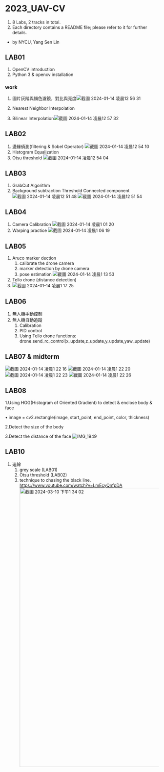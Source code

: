 # 2023_UAV-CV
1. 8 Labs, 2 tracks in total.
2. Each directory contains a README file; please refer to it for further details.
- by NYCU, Yang Sen Lin


## LAB01
1. OpenCV introduction
2. Python 3 & opencv installation
### work

  1.  圖片灰階與顏色濾鏡，對比與亮度![截圖 2024-01-14 凌晨12 56 31](https://github.com/tommy60718/2023_UAV-CV/assets/128281234/a3e3c00b-0f49-4ff4-a813-c05784e7fac4)

  2.  Nearest Neighbor Interpolation
  3.  Bilinear Interpolation![截圖 2024-01-14 凌晨12 57 32](https://github.com/tommy60718/2023_UAV-CV/assets/128281234/14321794-cf04-422b-a19d-f931ae8c0da5)


## LAB02
1. 邊緣偵測(filtering & Sobel Operator)
![截圖 2024-01-14 凌晨12 54 10](https://github.com/tommy60718/2023_UAV-CV/assets/128281234/b0636537-dd94-44ba-af3b-3b1475aaf908)
2. Histogram Equalization
3. Otsu threshold
![截圖 2024-01-14 凌晨12 54 04](https://github.com/tommy60718/2023_UAV-CV/assets/128281234/abee862d-913b-427b-95d1-4a1d51ca0506)


## LAB03
1. GrabCut Algorithm 
2. Background subtraction Threshold Connected component
![截圖 2024-01-14 凌晨12 51 48](https://github.com/tommy60718/2023_UAV-CV/assets/128281234/9c2b4983-5f53-45ea-925c-72f0d789eed4)
![截圖 2024-01-14 凌晨12 51 54](https://github.com/tommy60718/2023_UAV-CV/assets/128281234/c63f2ce0-19ad-4eb5-9411-30fa75bdebda)


## LAB04
1. Camera Calibration
![截圖 2024-01-14 凌晨1 01 20](https://github.com/tommy60718/2023_UAV-CV/assets/128281234/b9661507-d8df-4523-b7d7-09aa4168ad63)
3. Warping practice
![截圖 2024-01-14 凌晨1 06 19](https://github.com/tommy60718/2023_UAV-CV/assets/128281234/b5703b6b-d38d-4148-ad42-53882a834c19)

## LAB05
1. Aruco marker dection
   1. calibrate the drone camera
   2. marker detection by drone camera
   3. pose estimation ![截圖 2024-01-14 凌晨1 13 53](https://github.com/tommy60718/2023_UAV-CV/assets/128281234/1de20708-e45a-487b-9ec9-27fc3c3b3d5f)
2. Tello drone (distance detection)
3. ![截圖 2024-01-14 凌晨1 17 25](https://github.com/tommy60718/2023_UAV-CV/assets/128281234/7fd35d1e-c6a8-4e4a-adc3-aae4cd808ec1)

## LAB06
1. 無人機手動控制
2. 無人機自動追蹤
    1. Calibration
    2. PID control
    3. Using Tello drone functions: drone.send_rc_control(x_update,z_update,y_update,yaw_update)

## LAB07 & midterm
![截圖 2024-01-14 凌晨1 22 16](https://github.com/tommy60718/2023_UAV-CV/assets/128281234/1e6ddc58-28b6-43f6-b8f1-f00111367d7f)
![截圖 2024-01-14 凌晨1 22 20](https://github.com/tommy60718/2023_UAV-CV/assets/128281234/ee5da9bf-e557-45cd-804f-eeda30594e15)
![截圖 2024-01-14 凌晨1 22 23](https://github.com/tommy60718/2023_UAV-CV/assets/128281234/bca06d9c-c30c-4118-881f-f476f39d2d0c)
![截圖 2024-01-14 凌晨1 22 26](https://github.com/tommy60718/2023_UAV-CV/assets/128281234/c5703919-a2d1-400c-97d5-31034b8912e2)

## LAB08
1.Using HOG(Histogram of Oriented Gradient) to detect & enclose body & face

  • image = cv2.rectangle(image, start_point, end_point, color, thickness)
  
2.Detect the size of the body

3.Detect the distance of the face
![IMG_1949](https://github.com/tommy60718/2023_UAV-CV/assets/128281234/2dc1bf31-ffa4-4b88-b2f1-549f79898574)


## LAB10 
1. 追線
    1. grey scale (LAB01)
    2. Otsu threshold (LAB02)
    3. technique to chasing the black line.
        https://www.youtube.com/watch?v=LmEcyQnfpDA
        <img width="911" alt="截圖 2024-03-10 下午1 34 02" src="https://github.com/tommy60718/2023_UAV-CV/assets/128281234/cabdf0b6-aaa2-4a96-b32f-291cc6eb5248">


